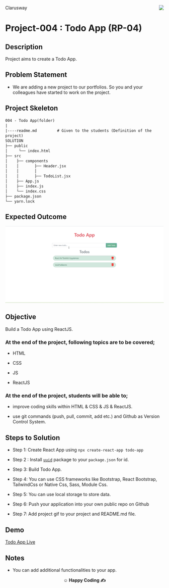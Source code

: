 <p>Clarusway<img align="right"
  src="https://secure.meetupstatic.com/photos/event/3/1/b/9/600_488352729.jpeg"  width="15px"></p>

# Project-004 : Todo App (RP-04)

## Description

Project aims to create a Todo App.

## Problem Statement

- We are adding a new project to our portfolios. So you and your colleagues have started to work on the project.

## Project Skeleton

```
004 - Todo App(folder)
|
|----readme.md         # Given to the students (Definition of the project)
SOLUTION
├── public
│     └── index.html
├── src
│    ├── components
│    │       ├── Header.jsx
│    │       │   
│    │       ├── TodoList.jsx         
│    ├── App.js
│    ├── index.js
│    └── index.css
├── package.json
└── yarn.lock
```

## Expected Outcome

![Project 003 Snapshot](todoapp-uuid.gif)

## Objective

Build a Todo App using ReactJS.

### At the end of the project, following topics are to be covered;

- HTML

- CSS

- JS

- ReactJS

### At the end of the project, students will be able to;

- improve coding skills within HTML & CSS & JS & ReactJS.

- use git commands (push, pull, commit, add etc.) and Github as Version Control System.

## Steps to Solution

- Step 1: Create React App using `npx create-react-app todo-app`

- Step 2 : Install [`uuid`](https://www.npmjs.com/package/uuid) package to your `package.json` for id. 

- Step 3: Build Todo App.

- Step 4: You can use CSS frameworks like Bootstrap, React Bootstrap, TailwindCss or Native Css, Sass, Module Css.

- Step 5: You can use local storage to store data.

- Step 6: Push your application into your own public repo on Github

- Step 7: Add project gif to your project and README.md file.

## Demo
[Todo App Live](https://react-todoapp-uuid.vercel.app/)

## Notes

- You can add additional functionalities to your app.

**<p align="center">&#9786; Happy Coding &#9997;</p>**
